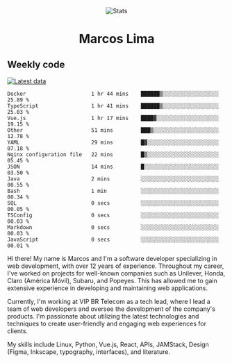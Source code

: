 <div align="center">
  <img src="https://user-images.githubusercontent.com/958723/207206099-04913a11-e77d-4b52-a9d3-5d702839508b.png" alt="Stats" />
  <h1>Marcos Lima</h1>
</div>

## Weekly code

[![Latest data](https://github.com/skvggor/skvggor/actions/workflows/main.yml/badge.svg)](https://github.com/skvggor/skvggor/actions/workflows/main.yml)

<!--START_SECTION:waka-->

```text
Docker                     1 hr 44 mins    ██████▒░░░░░░░░░░░░░░░░░░   25.89 %
TypeScript                 1 hr 41 mins    ██████▒░░░░░░░░░░░░░░░░░░   25.03 %
Vue.js                     1 hr 17 mins    ████▓░░░░░░░░░░░░░░░░░░░░   19.15 %
Other                      51 mins         ███▒░░░░░░░░░░░░░░░░░░░░░   12.78 %
YAML                       29 mins         █▓░░░░░░░░░░░░░░░░░░░░░░░   07.18 %
Nginx configuration file   22 mins         █▒░░░░░░░░░░░░░░░░░░░░░░░   05.45 %
JSON                       14 mins         █░░░░░░░░░░░░░░░░░░░░░░░░   03.50 %
Java                       2 mins          ░░░░░░░░░░░░░░░░░░░░░░░░░   00.55 %
Bash                       1 min           ░░░░░░░░░░░░░░░░░░░░░░░░░   00.34 %
SQL                        0 secs          ░░░░░░░░░░░░░░░░░░░░░░░░░   00.05 %
TSConfig                   0 secs          ░░░░░░░░░░░░░░░░░░░░░░░░░   00.03 %
Markdown                   0 secs          ░░░░░░░░░░░░░░░░░░░░░░░░░   00.03 %
JavaScript                 0 secs          ░░░░░░░░░░░░░░░░░░░░░░░░░   00.01 %
```

<!--END_SECTION:waka-->

  <p>Hi there! My name is Marcos and I'm a software developer specializing in web development, with over 12 years of experience. Throughout my career, I've worked on projects for well-known companies such as Unilever, Honda, Claro (América Móvil), Subaru, and Popeyes. This has allowed me to gain extensive experience in developing and maintaining web applications.</p>
  
  <p>Currently, I'm working at VIP BR Telecom as a tech lead, where I lead a team of web developers and oversee the development of the company's products. I'm passionate about utilizing the latest technologies and techniques to create user-friendly and engaging web experiences for clients.</p>
  
  <p>My skills include Linux, Python, Vue.js, React, APIs, JAMStack, Design (Figma, Inkscape, typography, interfaces), and literature.</p>
<!-- </details> -->

<!-- <div align="center">
  <h2>🤖 Recent Code Activity</h2>
  <img width="500" src="https://github-readme-stats.vercel.app/api/wakatime?username=skvggor&hide_title=true&layout=compact&theme=transparent" alt="Wakatime Stats" />
</div>

<br>

<div align="center">
  <h2>📈 GitHub Stats</h2>
  <img width="500" src="https://github-readme-stats.vercel.app/api?username=skvggor&show_icons=true&theme=transparent&hide_title=true&count_private=true" alt="GitHub Stats" />
</div>
 -->
